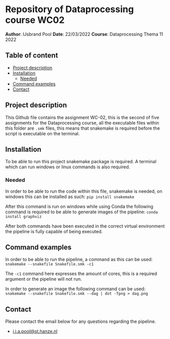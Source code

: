 # Repository of Dataprocessing course WC02 #
__Author__: IJsbrand Pool
__Date__: 22/03/2022 
__Course__: Dataprocessing Thema 11 2022 

## Table of content

- [Project description](#project-description)
- [Installation](#installation)
    * [Needed](#needed)
- [Command examples](#command-examples)
- [Contact](#contact)

## Project description
This Github file contains the assignment WC-02, this is the second of five assignments for the Dataprocessing course, all the executable files within this folder are `.smk` files, this means that snakemake is required before the script is executable on the terminal.

## Installation
To be able to run this project snakemake package is required. A terminal which can run windows or linux commands is also required.

### Needed
In order to be able to run the code within this file, snakemake is needed, on windows this can be installed as such: `pip install snakemake`

After this command is run on windows while using Conda the following command is required to be able to generate images of the pipeline: `conda install graphviz`

After both commands have been executed in the correct virtual environment the pipeline is fully capable of being executed.

## Command examples
In order to be able to run the pipeline, a command as this can be used:
`snakemake --snakefile Snakefile.smk -c1`

The `-c1` command here expresses the amount of cores, this is a required argument or the pipeline will not run.

In order to generate an image the following command can be used:
`snakemake --snakefile Snakefile.smk --dag | dot -Tpng > dag.png`

## Contact
Please contact the email below for any questions regarding the pipeline.
* i.j.a.pool@st.hanze.nl  